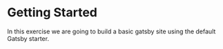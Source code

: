 # Getting Started

In this exercise we are going to build a basic gatsby site using the default Gatsby starter.

